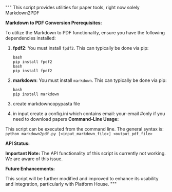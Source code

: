 """
This script provides utilities for paper tools, right now solely Markdown2PDF

**Markdown to PDF Conversion Prerequisites:**

To utilize the Markdown to PDF functionality, ensure you have the following dependencies installed:
1.  **fpdf2**: You must install `fpdf2`. This can typically be done via pip:
    ```
    bash
    pip install fpdf2
    bash
    pip install fpdf2
    ```

2.  **markdown**: You must install `markdown`. This can typically be done via pip:
    ```
    bash
    pip install markdown
    ``` 
3. create markdowncopypasta file 
4. in input create a config.ini which contains email: your-email #only if you need to download papers
**Command-Line Usage:**

This script can be executed from the command line. The general syntax is:
`python markdown2pdf.py [<input_markdown_file>] <output_pdf_file>`

**API Status:**

**Important Note:** The API functionality of this script is currently not working. We are aware of this issue.

**Future Enhancements:**

This script will be further modified and improved to enhance its usability and integration, particularly with Platform House.
"""
